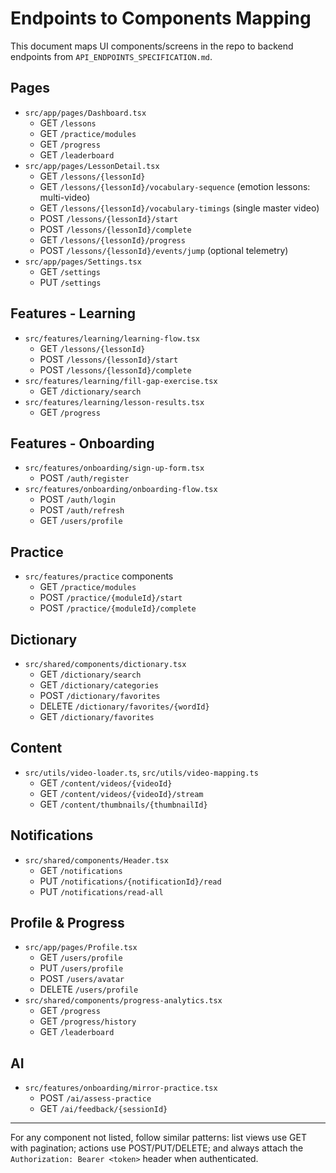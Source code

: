 # Endpoints to Components Mapping

This document maps UI components/screens in the repo to backend endpoints from `API_ENDPOINTS_SPECIFICATION.md`.

## Pages
- `src/app/pages/Dashboard.tsx`
  - GET `/lessons`
  - GET `/practice/modules`
  - GET `/progress`
  - GET `/leaderboard`
- `src/app/pages/LessonDetail.tsx`
  - GET `/lessons/{lessonId}`
  - GET `/lessons/{lessonId}/vocabulary-sequence` (emotion lessons: multi-video)
  - GET `/lessons/{lessonId}/vocabulary-timings` (single master video)
  - POST `/lessons/{lessonId}/start`
  - POST `/lessons/{lessonId}/complete`
  - GET `/lessons/{lessonId}/progress`
  - POST `/lessons/{lessonId}/events/jump` (optional telemetry)
- `src/app/pages/Settings.tsx`
  - GET `/settings`
  - PUT `/settings`

## Features - Learning
- `src/features/learning/learning-flow.tsx`
  - GET `/lessons/{lessonId}`
  - POST `/lessons/{lessonId}/start`
  - POST `/lessons/{lessonId}/complete`
- `src/features/learning/fill-gap-exercise.tsx`
  - GET `/dictionary/search`
- `src/features/learning/lesson-results.tsx`
  - GET `/progress`

## Features - Onboarding
- `src/features/onboarding/sign-up-form.tsx`
  - POST `/auth/register`
- `src/features/onboarding/onboarding-flow.tsx`
  - POST `/auth/login`
  - POST `/auth/refresh`
  - GET `/users/profile`

## Practice
- `src/features/practice` components
  - GET `/practice/modules`
  - POST `/practice/{moduleId}/start`
  - POST `/practice/{moduleId}/complete`

## Dictionary
- `src/shared/components/dictionary.tsx`
  - GET `/dictionary/search`
  - GET `/dictionary/categories`
  - POST `/dictionary/favorites`
  - DELETE `/dictionary/favorites/{wordId}`
  - GET `/dictionary/favorites`

## Content
- `src/utils/video-loader.ts`, `src/utils/video-mapping.ts`
  - GET `/content/videos/{videoId}`
  - GET `/content/videos/{videoId}/stream`
  - GET `/content/thumbnails/{thumbnailId}`

## Notifications
- `src/shared/components/Header.tsx`
  - GET `/notifications`
  - PUT `/notifications/{notificationId}/read`
  - PUT `/notifications/read-all`

## Profile & Progress
- `src/app/pages/Profile.tsx`
  - GET `/users/profile`
  - PUT `/users/profile`
  - POST `/users/avatar`
  - DELETE `/users/profile`
- `src/shared/components/progress-analytics.tsx`
  - GET `/progress`
  - GET `/progress/history`
  - GET `/leaderboard`

## AI
- `src/features/onboarding/mirror-practice.tsx`
  - POST `/ai/assess-practice`
  - GET `/ai/feedback/{sessionId}`

---

For any component not listed, follow similar patterns: list views use GET with pagination; actions use POST/PUT/DELETE; and always attach the `Authorization: Bearer <token>` header when authenticated.
